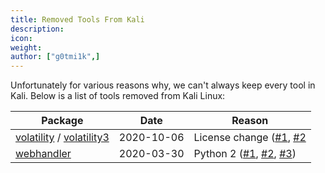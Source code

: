 ```yaml
---
title: Removed Tools From Kali
description:
icon:
weight:
author: ["g0tmi1k",]
---
```


Unfortunately for various reasons why, we can't always keep every tool in Kali. Below is a list of tools removed from Kali Linux:

| Package | Date | Reason |
|---------|------|--------|
| [volatility](https://pkg.kali.org/pkg/volatility) / [volatility3](https://pkg.kali.org/pkg/volatility3) | 2020-10-06 | License change ([#1](https://github.com/volatilityfoundation/volatility3/issues/208), [#2](https://lists.fedoraproject.org/archives/list/legal@lists.fedoraproject.org/thread/OHECHDPLDJ7LLFUZXQMBBAXEXYTQMXOR/) |
| [webhandler](https://pkg.kali.org/pkg/webhandler) | 2020-03-30 | Python 2 ([#1](https://github.com/lnxg33k/webhandler/issues/21), [#2](https://gitlab.com/kalilinux/packages/webhandler/-/issues/1), [#3](https://www.kali.org/blog/python-2-end-of-life/)) |
